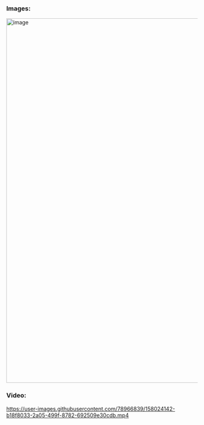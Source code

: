 ### Images: 

<img width="959" alt="image" src="https://user-images.githubusercontent.com/78966839/158021959-863f8d11-8f3e-42f6-9334-53cb1a7f2c7c.png">


### Video: 
https://user-images.githubusercontent.com/78966839/158024142-b18f8033-2a05-499f-8782-692509e30cdb.mp4


